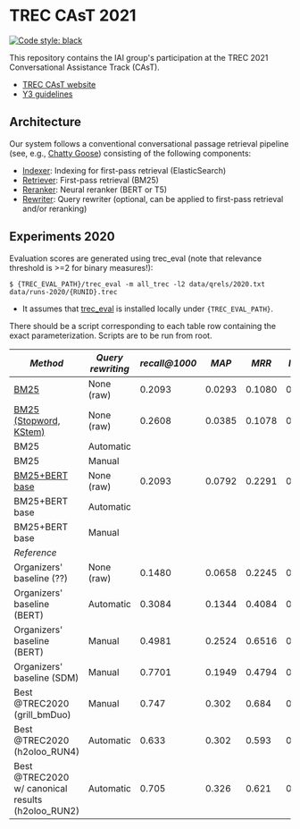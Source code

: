 # TREC CAsT 2021

[![Code style: black](https://img.shields.io/badge/code%20style-black-000000.svg)](https://github.com/psf/black)

This repository contains the IAI group's participation at the TREC 2021 Conversational Assistance Track (CAsT).

  * [TREC CAsT website](http://www.treccast.ai/)
  * [Y3 guidelines](https://docs.google.com/document/d/1Eo0IqQedYc_rfTw-YxbvUGTpoYSmejU0iDlUzQWj3_w/edit?usp=sharing)


## Architecture

Our system follows a conventional conversational passage retrieval pipeline (see, e.g., [Chatty Goose](https://dl.acm.org/doi/10.1145/3404835.3462782)) consisting of the following components:

  * [Indexer](treccast/indexer): Indexing for first-pass retrieval (ElasticSearch)
  * [Retriever](treccast/retriever): First-pass retrieval (BM25)
  * [Reranker](treccast/reranker): Neural reranker (BERT or T5)
  * [Rewriter](treccast/rewriter): Query rewriter (optional, can be applied to first-pass retrieval and/or reranking)


## Experiments 2020

Evaluation scores are generated using trec_eval (note that relevance threshold is >=2 for binary measures!):
```
$ {TREC_EVAL_PATH}/trec_eval -m all_trec -l2 data/qrels/2020.txt data/runs-2020/{RUNID}.trec
```

  * It assumes that [trec_eval](https://github.com/usnistgov/trec_eval) is installed locally under `{TREC_EVAL_PATH}`.

There should be a script corresponding to each table row containing the exact parameterization.
Scripts are to be run from root.

| *Method* | *Query rewriting* | *recall@1000* | *MAP* | *MRR* | *NDCG* | *NDCG@5* |
| -- | -- | -- | -- | -- | -- | -- |
| [BM25](scripts/2020/cast_bm25_default.sh) | None (raw) | 0.2093 | 0.0293 | 0.1080 | 0.1247 | 0.0614 |
| [BM25 (Stopword, KStem)](scripts/2020/cast_bm25_clean.sh) | None (raw) | 0.2608 | 0.0385 | 0.1078 | 0.1509 | 0.0787 |
| BM25 | Automatic | | | | | |
| BM25 | Manual | | | | | |
| [BM25+BERT base](scripts/2020/cast_bm25_default_rerank.sh) | None (raw) | 0.2093 | 0.0792 | 0.2291 | 0.1801 | 0.1586 |
| BM25+BERT base | Automatic | | | | | |
| BM25+BERT base | Manual | | | | | |
| *Reference* |||||
| Organizers' baseline (??) | None (raw) | 0.1480 | 0.0658 | 0.2245 | 0.1437 | 0.1591 |
| Organizers' baseline (BERT) | Automatic | 0.3084 | 0.1344 | 0.4084 | 0.2840 | 0.2865 |
| Organizers' baseline (BERT) | Manual | 0.4981 | 0.2524 | 0.6516 | 0.4513 | 0.4609 |
| Organizers' baseline (SDM) | Manual | 0.7701 | 0.1949 | 0.4794 | 0.4926 | 0.3113 |
| Best @TREC2020 (grill_bmDuo) | Manual | 0.747 | 0.302 | 0.684 | 0.571 | |
| Best @TREC2020 (h2oloo_RUN4) | Automatic | 0.633 | 0.302 | 0.593 | 0.526 | |
| Best @TREC2020 w/ canonical results (h2oloo_RUN2) | Automatic | 0.705 | 0.326 | 0.621 | 0.575 |
